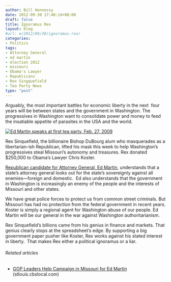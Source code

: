 ```yaml
---
author: Bill Hennessy
date: 2012-09-30 17:40:14+00:00
draft: false
title: Ignoramus Rex
layout: blog
#url: e/2012/09/30/ignoramus-rex/
categories:
- Politics
tags:
- Attorney General
- ed martin
- election 2012
- missouri
- Obama's Lawyer
- Republicans
- Rex Singquefield
- Tea Party News
type: "post"
---
```


Arguably, the most important battles for economic liberty in the next  four years will be between states and the government in Washington. The progressives in Washington want to consolidate power and money to feed the insatiable appetite of parasites in the USA and the world.

[![Ed Martin speaks at first tea party, Feb. 27, 2009](https://ludicrite.files.wordpress.com/2012/09/edmartin2-27_thumb.jpg)
](https://ludicrite.files.wordpress.com/2012/09/edmartin2-27.jpg)

Rex Sinquefield, the billionaire Bishop DuBourg alum who masquerades as a libertarian-ish Republican, lifted his mask this week to help Washington’s progressives steal Missouri’s autonomy and treasures. Rex donated $250,000 to Obama’s Lawyer Chris Koster.

[Republican candidate for Attorney General, Ed Martin](https://edmartinformissouri.com/), understands that a state’s attorney general looks out for the state’s sovereignty against all enemies—foreign and domestic.  Ed also understands that the government in Washington is increasingly an enemy of the people and the interests of Missouri and other states.

We have great police forces to protect us from common street criminals. But Missouri has had no protection from the federal government in recent years. Koster is simply a regional agent for Washington abuse of our people. Ed Martin will be our general in the war against Washington authoritarianism.

Rex Sinquefield’s billions came from his genius in finance and markets. That genius clearly stops at the spreadsheet’s edge. By supporting a big government paper pusher like Koster, Rex works against his stated interest in liberty.  That makes Rex either a political ignoramus or a liar.


###### Related articles

* [GOP Leaders Help Campaign in Missouri for Ed Martin](https://stlouis.cbslocal.com/2012/09/20/gop-leaders-help-campaign-in-missouri-for-ed-martin/) (stlouis.cbslocal.com)


